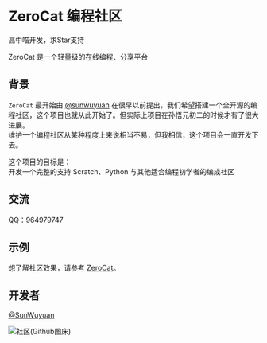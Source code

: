 # ZeroCat 编程社区

高中喵开发，求Star支持


ZeroCat 是一个轻量级的在线编程、分享平台

## 背景

`ZeroCat` 最开始由 [@sunwuyuan](https://github.com/sunwuyuan) 在很早以前提出，我们希望搭建一个全开源的编程社区，这个项目也就从此开始了。但实际上项目在孙悟元初二的时候才有了很大进展。
<br/>维护一个编程社区从某种程度上来说相当不易，但我相信，这个项目会一直开发下去。

这个项目的目标是：
<br/>开发一个完整的支持 Scratch、Python 与其他适合编程初学者的编成社区

## 交流
QQ：964979747

## 示例

想了解社区效果，请参考 [ZeroCat](https://zerocat.houlangs.com)。

## 开发者

[@SunWuyuan](https://github.com/sunwuyuan)



![社区(Github图床)](https://github.com/ZeroCatDev/ZeroCat/assets/88357633/d6f4a6ba-daa1-45c8-88f7-4b20d9edbb22)

